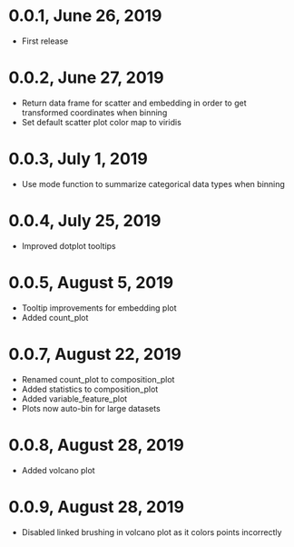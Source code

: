 # 0.0.1, June 26, 2019
- First release

# 0.0.2, June 27, 2019
- Return data frame for scatter and embedding in order to get transformed coordinates when binning
- Set default scatter plot color map to viridis

# 0.0.3, July 1, 2019
- Use mode function to summarize categorical data types when binning

# 0.0.4, July 25, 2019
- Improved dotplot tooltips

# 0.0.5, August 5, 2019
- Tooltip improvements for embedding plot
- Added count_plot

# 0.0.7, August 22, 2019
- Renamed count_plot to composition_plot
- Added statistics to composition_plot
- Added variable_feature_plot
- Plots now auto-bin for large datasets

# 0.0.8, August 28, 2019
- Added volcano plot

# 0.0.9, August 28, 2019
- Disabled linked brushing in volcano plot as it colors points incorrectly
